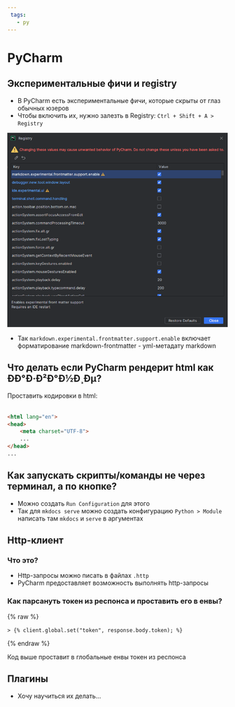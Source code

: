 ```yaml
---
 tags:
   - py
---
```


# PyCharm

## Экспериментальные фичи и registry

- В PyCharm есть экспериментальные фичи, которые скрыты от глаз обычных юзеров
- Чтобы включить их, нужно залезть в Registry: `Ctrl + Shift + A > Registry`

![registry](registry.png)

- Так `markdown.experimental.frontmatter.support.enable` включает форматирование markdown-frontmatter - yml-метадату
  markdown

## Что делать если PyCharm рендерит html как ÐÐ°Ð·Ð²Ð°Ð½Ð¸Ðµ?

Проставить кодировки в html:

```html

<html lang="en">
<head>
    <meta charset="UTF-8">
    ...
</head>
...
```

## Как запускать скрипты/команды не через терминал, а по кнопке?

- Можно создать `Run Configuration` для этого
- Так для `mkdocs serve` можно создать конфигурацию `Python > Module` написать там `mkdocs` и `serve` в аргументах

## Http-клиент

### Что это?

- Http-запросы можно писать в файлах `.http`
- PyCharm предоставляет возможность выполнять http-запросы

### Как парсануть токен из респонса и проставить его в енвы?

{% raw %}
```http
> {% client.global.set("token", response.body.token); %}
```
{% endraw %}

Код выше проставит в глобальные енвы токен из респонса

## Плагины

- Хочу научиться их делать...